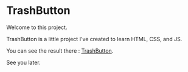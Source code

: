 # TrashButton

Welcome to this project.

TrashButton is a little project I've created to learn HTML, CSS, and JS.

You can see the result there : [TrashButton](https://meek-muffin-7ad879.netlify.app/).

See you later.
